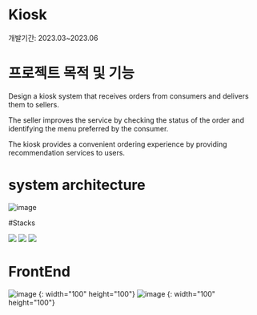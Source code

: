 # Kiosk
개발기간: 2023.03~2023.06

# 프로젝트 목적 및 기능
Design a kiosk system that receives orders from consumers and delivers them to sellers.

The seller improves the service by checking the status of the order and identifying the menu preferred by the consumer.

The kiosk provides a convenient ordering experience by providing recommendation services to users.

# system architecture
![image](https://github.com/Jaehyunnnlee/Kiosk/assets/117609943/3153cc15-d497-438d-a6b0-2b56b26fdc84)

#Stacks

<img src="https://img.shields.io/badge/python-3776AB?style=for-the-badge&logo=python&logoColor=white"> <img src="https://img.shields.io/badge/mariaDB-003545?style=for-the-badge&logo=mariaDB&logoColor=white"> <img src="https://img.shields.io/badge/flask-000000?style=for-the-badge&logo=flask&logoColor=white">

# FrontEnd
![image](https://github.com/Jaehyunnnlee/Kiosk/assets/117609943/e7b5eac6-8a20-4f1d-ba9c-d7c69518f07a) {: width="100" height="100"} ![image](https://github.com/Jaehyunnnlee/Kiosk/assets/117609943/353c9184-da48-43e2-a218-db82232fcec2) {: width="100" height="100"}


